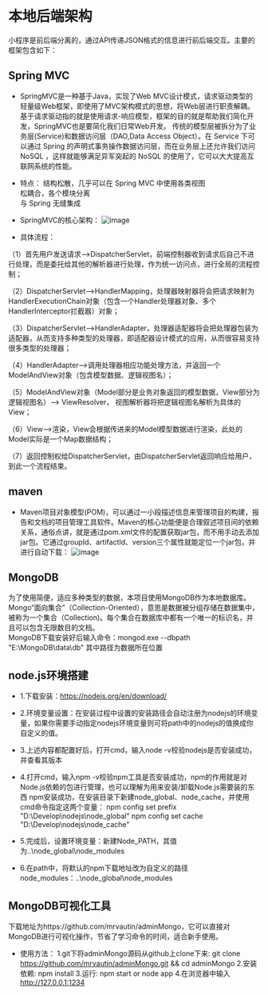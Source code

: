 # 本地后端架构
小程序是前后端分离的，通过API传递JSON格式的信息进行前后端交互。主要的框架包含如下：
## Spring MVC
* SpringMVC是一种基于Java，实现了Web MVC设计模式，请求驱动类型的轻量级Web框架，即使用了MVC架构模式的思想，将Web层进行职责解耦。
基于请求驱动指的就是使用请求-响应模型，框架的目的就是帮助我们简化开发，SpringMVC也是要简化我们日常Web开发。
传统的模型层被拆分为了业务层(Service)和数据访问层（DAO,Data Access Object）。在 Service 下可以通过 Spring 
的声明式事务操作数据访问层，而在业务层上还允许我们访问 NoSQL ，这样就能够满足异军突起的 NoSQL 的使用了，它可以大大提高互联网系统的性能。<br>

* 特点：
结构松散，几乎可以在 Spring MVC 中使用各类视图 <br>
松耦合，各个模块分离   <br>
与 Spring 无缝集成 <br>
* SpringMVC的核心架构： 
![image](https://github.com/resisterdkdk/Mini-Program-for-used-books/blob/master/Workload/Lijiayong_18214753/images/local2.png?raw=true)
* 具体流程：

（1）首先用户发送请求——>DispatcherServlet，前端控制器收到请求后自己不进行处理，而是委托给其他的解析器进行处理，作为统一访问点，进行全局的流程控制；

（2）DispatcherServlet——>HandlerMapping，处理器映射器将会把请求映射为HandlerExecutionChain对象（包含一个Handler处理器对象、多个HandlerInterceptor拦截器）对象；

（3）DispatcherServlet——>HandlerAdapter，处理器适配器将会把处理器包装为适配器，从而支持多种类型的处理器，即适配器设计模式的应用，从而很容易支持很多类型的处理器；

（4）HandlerAdapter——>调用处理器相应功能处理方法，并返回一个ModelAndView对象（包含模型数据、逻辑视图名）；

（5）ModelAndView对象（Model部分是业务对象返回的模型数据，View部分为逻辑视图名）——> ViewResolver， 视图解析器将把逻辑视图名解析为具体的View；

（6）View——>渲染，View会根据传进来的Model模型数据进行渲染，此处的Model实际是一个Map数据结构；

（7）返回控制权给DispatcherServlet，由DispatcherServlet返回响应给用户，到此一个流程结束。

## maven
* Maven项目对象模型(POM)，可以通过一小段描述信息来管理项目的构建，报告和文档的项目管理工具软件。Maven的核心功能便是合理叙述项目间的依赖关系，通俗点讲，就是通过pom.xml文件的配置获取jar包，而不用手动去添加jar包。它通过groupId、artifactId、version三个属性就能定位一个jar包，并进行自动下载：
![image](https://github.com/resisterdkdk/Mini-Program-for-used-books/blob/master/Workload/Lijiayong_18214753/images/local1.png?raw=true)

## MongoDB
  为了使用简便，适应多种类型的数据，本项目使用MongoDB作为本地数据库。Mongo“面向集合”（Collection-Oriented），意思是数据被分组存储在数据集中，被称为一个集合（Collection)。每个集合在数据库中都有一个唯一的标识名，并且可以包含无限数目的文档。<br>
  MongoDB下载安装好后输入命令：mongod.exe --dbpath "E:\MongoDB\data\db" 其中路径为数据所在位置
  
## node.js环境搭建
  * 1.下载安装：https://nodejs.org/en/download/
  * 2.环境变量设置：在安装过程中设置的安装路径会自动注册为nodejs的环境变量，如果你需要手动指定nodejs环境变量则可将path中的nodejs的值换成你自定义的值。
  * 3.上述内容都配置好后，打开cmd，输入node -v校验nodejs是否安装成功，并查看其版本
  * 4.打开cmd，输入npm -v校验npm工具是否安装成功，npm的作用就是对Node.js依赖的包进行管理，也可以理解为用来安装/卸载Node.js需要装的东西
npm安装成功，在安装目录下新建node_global、node_cache，并使用cmd命令指定这两个变量：
     npm config set prefix "D:\Develop\nodejs\node_global"
     npm config set cache "D:\Develop\nodejs\node_cache"

* 5.完成后，设置环境变量：新建Node_PATH，其值为..\node_global\node_modules

* 6.在path中，将默认的npm下载地址改为自定义的路径node_modules：..\node_global\node_modules

## MongoDB可视化工具 
  下载地址为https://github.com/mrvautin/adminMongo，它可以直接对MongoDB进行可视化操作，节省了学习命令的时间，适合新手使用。
  *  使用方法：
  1.git下将adminMongo源码从github上clone下来: git clone https://github.com/mrvautin/adminMongo.git && cd adminMongo
  2.安装依赖: npm install
  3.运行: npm start or node app
  4.在浏览器中输入 http://127.0.0.1:1234 
  
